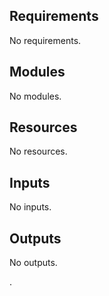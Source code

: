 <!-- BEGIN_TF_DOCS -->
## Requirements
No requirements.

## Modules

No modules.

## Resources

No resources.

## Inputs

No inputs.

## Outputs

No outputs.
<!-- END_TF_DOCS -->
.
